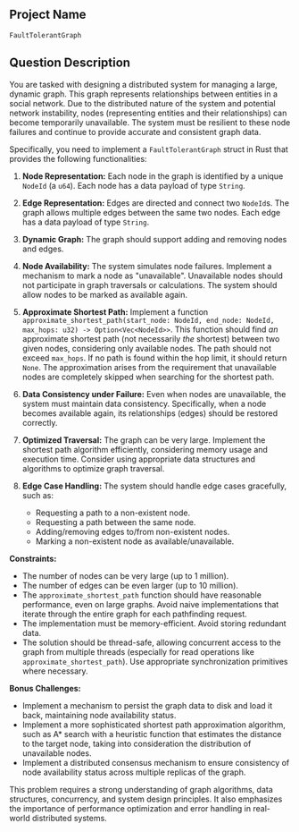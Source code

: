 ## Project Name

`FaultTolerantGraph`

## Question Description

You are tasked with designing a distributed system for managing a large, dynamic graph. This graph represents relationships between entities in a social network. Due to the distributed nature of the system and potential network instability, nodes (representing entities and their relationships) can become temporarily unavailable. The system must be resilient to these node failures and continue to provide accurate and consistent graph data.

Specifically, you need to implement a `FaultTolerantGraph` struct in Rust that provides the following functionalities:

1.  **Node Representation:** Each node in the graph is identified by a unique `NodeId` (a `u64`). Each node has a data payload of type `String`.

2.  **Edge Representation:** Edges are directed and connect two `NodeId`s. The graph allows multiple edges between the same two nodes. Each edge has a data payload of type `String`.

3.  **Dynamic Graph:** The graph should support adding and removing nodes and edges.

4.  **Node Availability:** The system simulates node failures. Implement a mechanism to mark a node as "unavailable". Unavailable nodes should not participate in graph traversals or calculations. The system should allow nodes to be marked as available again.

5.  **Approximate Shortest Path:** Implement a function `approximate_shortest_path(start_node: NodeId, end_node: NodeId, max_hops: u32) -> Option<Vec<NodeId>>`. This function should find *an* approximate shortest path (not necessarily *the* shortest) between two given nodes, considering only available nodes. The path should not exceed `max_hops`. If no path is found within the hop limit, it should return `None`. The approximation arises from the requirement that unavailable nodes are completely skipped when searching for the shortest path.

6.  **Data Consistency under Failure:** Even when nodes are unavailable, the system must maintain data consistency. Specifically, when a node becomes available again, its relationships (edges) should be restored correctly.

7.  **Optimized Traversal:** The graph can be very large. Implement the shortest path algorithm efficiently, considering memory usage and execution time.  Consider using appropriate data structures and algorithms to optimize graph traversal.

8.  **Edge Case Handling:** The system should handle edge cases gracefully, such as:
    *   Requesting a path to a non-existent node.
    *   Requesting a path between the same node.
    *   Adding/removing edges to/from non-existent nodes.
    *   Marking a non-existent node as available/unavailable.

**Constraints:**

*   The number of nodes can be very large (up to 1 million).
*   The number of edges can be even larger (up to 10 million).
*   The `approximate_shortest_path` function should have reasonable performance, even on large graphs.  Avoid naive implementations that iterate through the entire graph for each pathfinding request.
*   The implementation must be memory-efficient.  Avoid storing redundant data.
*   The solution should be thread-safe, allowing concurrent access to the graph from multiple threads (especially for read operations like `approximate_shortest_path`).  Use appropriate synchronization primitives where necessary.

**Bonus Challenges:**

*   Implement a mechanism to persist the graph data to disk and load it back, maintaining node availability status.
*   Implement a more sophisticated shortest path approximation algorithm, such as A\* search with a heuristic function that estimates the distance to the target node, taking into consideration the distribution of unavailable nodes.
*   Implement a distributed consensus mechanism to ensure consistency of node availability status across multiple replicas of the graph.

This problem requires a strong understanding of graph algorithms, data structures, concurrency, and system design principles. It also emphasizes the importance of performance optimization and error handling in real-world distributed systems.
